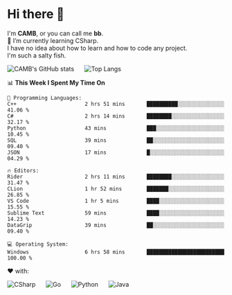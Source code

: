 # Hi there 👋
<!--
**CAMB-dev/CAMB-dev** is a ✨ _special_ ✨ repository because its `README.md` (this file) appears on your GitHub profile.

Here are some ideas to get you started:

- 🔭 I’m currently working on ...
- 🌱 I’m currently learning ...
- 👯 I’m looking to collaborate on ...
- 🤔 I’m looking for help with ...
- 💬 Ask me about ...
- 📫 How to reach me: ...
- 😄 Pronouns: ...
- ⚡ Fun fact: ...
-->
 I'm **CAMB**, or you can call me **bb**.  
 🌱 I’m currently learning CSharp.  
 I have no idea about how to learn and how to code any project.  
 I'm such a salty fish.
 
 
![CAMB's GitHub stats](https://github-readme-stats.vercel.app/api?username=CAMB-dev&show_icons=true&theme=tokyonight)
&nbsp;&nbsp;&nbsp;&nbsp;
![Top Langs](https://github-readme-stats.vercel.app/api/top-langs/?username=CAMB-dev&langs_count=5&theme=tokyonight)


<!--START_SECTION:waka-->
📊 **This Week I Spent My Time On** 

```text
💬 Programming Languages: 
C++                      2 hrs 51 mins       ██████████░░░░░░░░░░░░░░░   41.06 % 
C#                       2 hrs 14 mins       ████████░░░░░░░░░░░░░░░░░   32.17 % 
Python                   43 mins             ███░░░░░░░░░░░░░░░░░░░░░░   10.45 % 
SQL                      39 mins             ██░░░░░░░░░░░░░░░░░░░░░░░   09.40 % 
JSON                     17 mins             █░░░░░░░░░░░░░░░░░░░░░░░░   04.29 % 

🔥 Editors: 
Rider                    2 hrs 11 mins       ████████░░░░░░░░░░░░░░░░░   31.47 % 
CLion                    1 hr 52 mins        ███████░░░░░░░░░░░░░░░░░░   26.85 % 
VS Code                  1 hr 5 mins         ████░░░░░░░░░░░░░░░░░░░░░   15.55 % 
Sublime Text             59 mins             ████░░░░░░░░░░░░░░░░░░░░░   14.23 % 
DataGrip                 39 mins             ██░░░░░░░░░░░░░░░░░░░░░░░   09.40 % 

💻 Operating System: 
Windows                  6 hrs 58 mins       █████████████████████████   100.00 % 
```


<!--END_SECTION:waka-->


❤ with:

![CSharp](https://img.shields.io/badge/CSharp-%23512BD4?style=for-the-badge&logo=.net)
&nbsp;&nbsp;&nbsp;&nbsp;
![Go](https://img.shields.io/badge/Go-000000?style=for-the-badge&logo=go)
&nbsp;&nbsp;&nbsp;&nbsp;
![Python](https://img.shields.io/badge/Python-000000?style=for-the-badge&logo=python)
&nbsp;&nbsp;&nbsp;&nbsp;
![Java](https://img.shields.io/badge/Java-964B00?style=for-the-badge&logo=openjdk)
